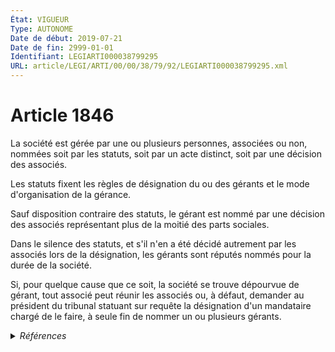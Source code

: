 ```yaml
---
État: VIGUEUR
Type: AUTONOME
Date de début: 2019-07-21
Date de fin: 2999-01-01
Identifiant: LEGIARTI000038799295
URL: article/LEGI/ARTI/00/00/38/79/92/LEGIARTI000038799295.xml
---
```


<h1>Article 1846</h1>

La société est gérée par une ou plusieurs personnes, associées ou non, nommées
soit par les statuts, soit par un acte distinct, soit par une décision des
associés.<br />

Les statuts fixent les règles de désignation du ou des gérants et le mode
d'organisation de la gérance.<br />

Sauf disposition contraire des statuts, le gérant est nommé par une décision des
associés représentant plus de la moitié des parts sociales.<br />

Dans le silence des statuts, et s'il n'en a été décidé autrement par les
associés lors de la désignation, les gérants sont réputés nommés pour la durée
de la société.<br />

Si, pour quelque cause que ce soit, la société se trouve dépourvue de gérant,
tout associé peut réunir les associés ou, à défaut, demander au président du
tribunal statuant sur requête la désignation d'un mandataire chargé de le faire,
à seule fin de nommer un ou plusieurs gérants.


<details>
  <summary><em>Références</em></summary>

  <h2>Articles faisant référence à l'article</h2>
  
  <ul>
    <li>
      <a href="https://legal.tricoteuses.fr//redirection/LEGIARTI000038793714?vers=git&vers=legifrance">LOI n° 2019-744 du 19 juillet 2019 de simplification, de clarification et d'actualisation du droit des sociétés - article 5 ENTIEREMENT_MODIF</a> MODIFIE source
    </li>
  </ul>
  
  <h2>Références faites par l'article</h2>
  
  <ul>
    <li>
      1978-07-03 CITATION cible <a href="https://legal.tricoteuses.fr//redirection/LEGIARTI000039345410?vers=git&vers=legifrance">Décret n°78-704 du 3 juillet 1978 relatif à l'application de la loi n° 78-9 du 4 janvier 1978 modifiant le titre IX du livre III du code civil - article 36 AUTONOME VIGUEUR, en vigueur depuis le 2020-01-01</a>
    </li>
    <li>
      2019-07-19 MODIFIE cible <a href="https://legal.tricoteuses.fr//redirection/LEGIARTI000038793714?vers=git&vers=legifrance">LOI n° 2019-744 du 19 juillet 2019 de simplification, de clarification et d'actualisation du droit des sociétés - article 5 ENTIEREMENT_MODIF</a>
    </li>
  </ul>
</details>
